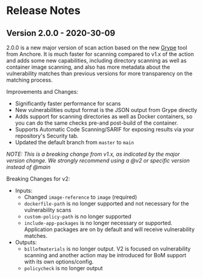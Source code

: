 # Release Notes

## Version 2.0.0 - 2020-30-09

2.0.0 is a new major version of scan action based on the new [Grype](https://github.com/anchore/grype) tool from Anchore. 
It is much faster for scanning compared to v1.x of the action and adds some new capabilities, including directory scanning as well as container image scanning,
and also has more metadata about the vulnerability matches than previous versions for more transparency on the matching process.

Improvements and Changes:

* Significantly faster performance for scans
* New vulnerabilities output format is the JSON output from Grype directly
* Adds support for scanning directories as well as Docker containers, so you can do the same checks pre-and post-build of the container.
* Supports Automatic Code Scanning/SARIF for exposing results via your repository's Security tab.
* Updated the default branch from `master` to `main`

*NOTE: This is a breaking change from v1.x, as indicated by the major version change. We strongly recommend using a @v2 or specific version instead of @main*

Breaking Changes for v2:

* Inputs:
  * Changed `image-reference` to `image` (required)
  * `dockerfile-path` is no longer supported and not necessary for the vulnerability scans
  * `custom-policy-path` is no longer supported
  * `include-app-packages` is no longer necessary or supported. Application packages are on by default and will receive vulnerability matches.
* Outputs:
  * `billofmaterials` is no longer output. V2 is focused on vulnerability scanning and another action may be introduced for BoM support with its own options/config.
  * `policycheck` is no longer output
